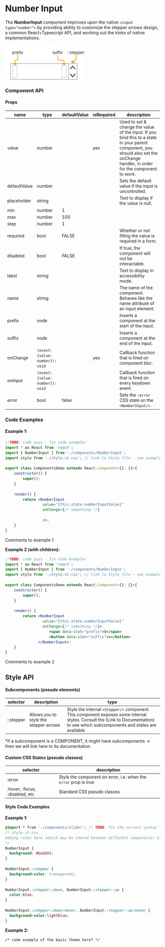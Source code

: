 # Number Input

The **NumberInput** component improves upon the native `<input type="number">` by providing ability to customize the stepper arrows design, a common React+Typescript API, and working out the kinks of native implementations.

![elements](./assets/elements.png)

### Component API

#### Props

| name         | type                             | defaultValue | isRequired | description                              |
| ------------ | -------------------------------- | ------------ | ---------- | ---------------------------------------- |
| value        | number                           |              | yes        | Used to set & change the value of the input. If you bind this to a state in your parent component, you should also set the onChange handler, in order for the component to work. |
| defaultValue | number                           |              |            | Sets the default value if the input is uncontrolled. |
| placeholder  | string                           |              |            | Text to display if the value is null.    |
| min          | number                           | 1            |            |                                          |
| max          | number                           | 100          |            |                                          |
| step         | number                           | 1            |            |                                          |
| required     | bool                             | FALSE        |            | Whether or not filling the value is required in a form. |
| disabled     | bool                             | FALSE        |            | If true, the component will not be interactable. |
| label        | string                           |              |            | Text to display in accessibility mode.   |
| name         | string                           |              |            | The name of the component. Behaves like the name attribute of an input element. |
| prefix       | node                             |              |            | Inserts a component at the start of the input. |
| suffix       | node                             |              |            | Inserts a component at the end of the input. |
| onChange     | `(event: {value: number}): void` |              | yes        | Callback function that is fired on component blur. |
| onInput      | `(event: {value: number}): void` |              |            | Callback function that is fired on every keydown event. |
| error        | bool                             | false        |            | Sets the `:error` CSS state on the `<NumberInput/>`. |



### Code Examples

#### **Example 1:**

```jsx
//TODO: code guys - fix code example!
import * as React from 'react';
import { NumberInput } from './components/NumberInput';
import style from './style.st.css'; // link to Style file - see examples of style files below

export class ComponentsDemo extends React.Component<{}, {}>{
    constructor() {
        super();
    }

    render() {
        return <NumberInput
        		 value="{this.state.numberInputValue}"
                 onChange={/* something */}

                 />;
    }
}
```

Comments to example 1

**Example 2 (with children):**

```jsx
//TODO: code guys - fix code example!
import * as React from 'react';
import { NumberInput } from './components/NumberInput';
import style from './style.st.css'; // link to Style file - see examples of style files below

export class ComponentsDemo extends React.Component<{}, {}>{
    constructor() {
        super();
    }

    render() {
        return <NumberInput
        		 value="{this.state.numberInputValue}"
                 onChange={/* something */}>
    				<span data-slot="prefix">$</span>
        			<button data-slot="suffix">x</button>
               </NumberInput>;
    }
}
```

Comments to example 2



## Style API

#### Subcomponents (pseudo elements)

| selector  | description                            | type                                     |
| --------- | -------------------------------------- | ---------------------------------------- |
| ::stepper | Allows you to style the stepper arrows | Style the internal `<Stepper/>` component. This component exposes some internal styles. Consult the (Link to Documentation) to see which subcomponents and states are available |

*if a subcomponent is a COMPONENT, it might have subcomponents -> then we will link here to its documentation

#### Custom CSS States (pseudo classes)

| selector                       | description                              |
| ------------------------------ | ---------------------------------------- |
| :error                         | Style the component on error, i.e. when the `error` prop is true |
| :hover, :focus, :disabled, etc | Standard CSS pseudo classes              |

#### Style Code Examples

**Example 1:**

```css
@import * from './components/slider'; /* TODO: fix the correct syntax */
/* style.st.css
Adding rules here (which may be shared between different components) allows us to 	    override specific parts; or even change the whole theme
*/
NumberInput {
  background: #bada55;
}

NumberInput::stepper {
  background-color: transparent;
}

NumberInput::stepper::down, NumberInput::stepper::up {
  color:blue;
}

NumberInput::stepper::down:hover, NumberInput::stepper::up:hover {
  background-color:lightblue;
}
```

**Example 2:**

```
/* code example of the basic theme here? */
```
